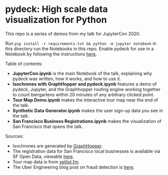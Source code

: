 pydeck: High scale data visualization for Python
================================================

This repo is a series of demos from my talk for JupyterCon 2020.

Run `pip install -r requirements.txt && python -m jupyter notebook` in this directory run the Notebooks in this repo. Enable pydeck for use in a Notebook by following the instructions [here](https://pydeck.gl/installation.html).

Table of contents:

- **JupyterCon.ipynb** is the main Notebook of the talk, explaining why pydeck was written, how it works, and how to use it.
- **Isochrones with GraphHopper and pydeck.ipynb** features a demo of pydeck, Jupyter, and the Graphhopper routing engine working together to count biergartens within 20 minutes of any arbitrary clicked point.
- **Tour Map Demo.ipynb** makes the interactive tour map near the end of the talk.
- **Synthetic Data Generator.ipynb** makes the user sign-up data you see in the talk.
- **San Francisco Business Registrations.ipynb** makes the visualization of San Francisco that opens the talk.

Sources:

- Isochrones are generated by [GraphHopper](https://www.graphhopper.com/).
- The registration data for San Francisco local businesses is available via SF Open Data, viewable [here](https://data.sfgov.org/Economy-and-Community/Registered-Business-Locations-San-Francisco/g8m3-pdis).
- Tour map data is from [setlist.fm](https://www.setlist.fm/).
- The Uber Engineering blog post on fraud detection is [here](https://eng.uber.com/advanced-technologies-detecting-preventing-fraud-uber/).
